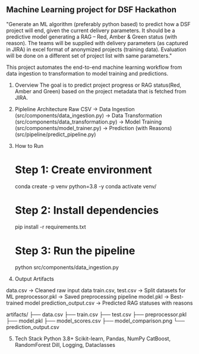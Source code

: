 ## Machine Learning project for DSF Hackathon

"Generate an ML algorithm (preferably python based) to predict how a DSF project will end, given the current delivery parameters. It should be a predictive model generating a RAG – Red, Amber & Green status (with reason). The teams will be supplied with delivery parameters (as captured in JIRA) in excel format of anonymized projects (training data). Evaluation will be done on a different set of project list with same parameters."

This project automates the end-to-end machine learning workflow from data ingestion to transformation to model training and predictions.

1. Overview
    The goal is to predict project progress or RAG status(Red, Amber and Green) based on the project metadata that is fetched from JIRA.

2. Pipleline Architecture
    Raw CSV → Data Ingestion (src/components/data_ingestion.py) → Data Transformation (src/components/data_transformation.py) → Model Training (src/components/model_trainer.py) → Prediction (with Reasons) (src/pipeline/predict_pipeline.py)

3. How to Run 
    # Step 1: Create environment 
    conda create -p venv python=3.8 -y 
    conda activate venv/ 
    
    # Step 2: Install dependencies 
    pip install -r requirements.txt 
    
    # Step 3: Run the pipeline 
    python src/components/data_ingestion.py

4. Output Artifacts

data.csv -> Cleaned raw input data
train.csv, test.csv	-> Split datasets for ML
preprocessor.pkl ->	Saved preprocessing pipeline
model.pkl ->	Best-trained model
prediction_output.csv ->	Predicted RAG statuses with reasons

artifacts/
├── data.csv
├── train.csv
├── test.csv
├── preprocessor.pkl
├── model.pkl
├── model_scores.csv
├── model_comparison.png
└── prediction_output.csv

5. Tech Stack
Python 3.8+
Scikit-learn, Pandas, NumPy
CatBoost, RandomForest
Dill, Logging, Dataclasses

